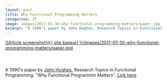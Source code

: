 ```yaml
---
layout: post
title: Why Functional Programming Matters
categories: IT
image: images/2017-01-30-why-functional-programming-matters/paper.jpg
excerpt: "A 1990’s paper by John Hughes, Research Topics in Functional Programming."
---
```


[![Article screenshot]({{ site.baseurl }}/images/2017-01-30-why-functional-programming-matters/paper.jpg)](http://worrydream.com/refs/Hughes-WhyFunctionalProgrammingMatters.pdf)

<div style="height: 25px;"></div>

A 1990's paper by [John Hughes](https://en.wikipedia.org/wiki/John_Hughes_(computer_scientist)), Research Topics in Functional Programming. "Why Functional Programmin Matters". [Link here](http://worrydream.com/refs/Hughes-WhyFunctionalProgrammingMatters.pdf).

